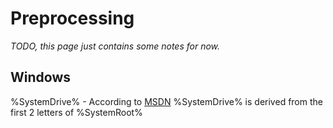 # Preprocessing

*TODO, this page just contains some notes for now.*

## Windows
%SystemDrive% - According to [MSDN](https://msdn.microsoft.com/en-us/library/cc231436.aspx) %SystemDrive% is derived from the first 2 letters of %SystemRoot%